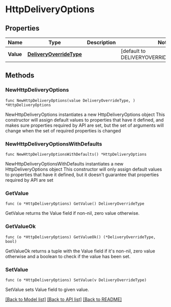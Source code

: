 # HttpDeliveryOptions

## Properties

Name | Type | Description | Notes
------------ | ------------- | ------------- | -------------
**Value** | [**DeliveryOverrideType**](DeliveryOverrideType.md) |  | [default to DELIVERYOVERRIDETYPE_DEFAULT]

## Methods

### NewHttpDeliveryOptions

`func NewHttpDeliveryOptions(value DeliveryOverrideType, ) *HttpDeliveryOptions`

NewHttpDeliveryOptions instantiates a new HttpDeliveryOptions object
This constructor will assign default values to properties that have it defined,
and makes sure properties required by API are set, but the set of arguments
will change when the set of required properties is changed

### NewHttpDeliveryOptionsWithDefaults

`func NewHttpDeliveryOptionsWithDefaults() *HttpDeliveryOptions`

NewHttpDeliveryOptionsWithDefaults instantiates a new HttpDeliveryOptions object
This constructor will only assign default values to properties that have it defined,
but it doesn't guarantee that properties required by API are set

### GetValue

`func (o *HttpDeliveryOptions) GetValue() DeliveryOverrideType`

GetValue returns the Value field if non-nil, zero value otherwise.

### GetValueOk

`func (o *HttpDeliveryOptions) GetValueOk() (*DeliveryOverrideType, bool)`

GetValueOk returns a tuple with the Value field if it's non-nil, zero value otherwise
and a boolean to check if the value has been set.

### SetValue

`func (o *HttpDeliveryOptions) SetValue(v DeliveryOverrideType)`

SetValue sets Value field to given value.



[[Back to Model list]](../README.md#documentation-for-models) [[Back to API list]](../README.md#documentation-for-api-endpoints) [[Back to README]](../README.md)


